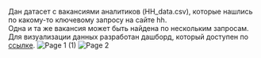 Дан датасет с вакансиями аналитиков (HH_data.csv), которые нашлись по какому-то ключевому запросу на сайте hh.  
Одна и та же вакансия может быть найдена по нескольким запросам.  
Для визуализации данных разработан дашборд, который доступен по [ссылке](https://public.tableau.com/app/profile/bella.dzhumaeva/viz/Dzhumaeva_2_2/Page1?publish=yes).
![Page 1 (1)](https://github.com/belladzhu/tableau_dashboards/assets/101130608/e88ab97e-2934-4f7b-944e-346587648fe1)
![Page 2](https://github.com/belladzhu/tableau_dashboards/assets/101130608/10991be5-e90e-4f7e-9c88-1bfaaa36847c)
